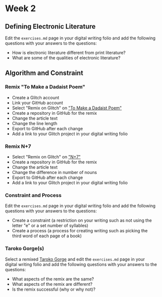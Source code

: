 # Week 2

## Defining Electronic Literature

Edit the `exercises.md` page in your digital writing folio and add the following questions with your answers to the questions:

- How is electronic literature different from print literature?
- What are some of the qualities of electronic literature?

## Algorithm and Constraint

### Remix "To Make a Dadaist Poem"

- Create a Glitch account
- Link your GitHub account
- Select "Remix on Glitch" on ["To Make a Dadaist Poem"](https://to-make-a-dadaist-poem.glitch.me)
- Create a repository in GitHub for the remix
- Change the article text
- Change the line length
- Export to GitHub after each change
- Add a link to your Glitch project in your digital writing folio

### Remix N+7

- Select "Remix on Glitch" on ["N+7"](https://n-plus-7.glitch.me)
- Create a repository in GitHub for the remix
- Change the article text
- Change the difference in number of nouns
- Export to GitHub after each change
- Add a link to your Glitch project in your digital writing folio

### Constraint and Process

Edit the `exercises.md` page in your digital writing folio and add the following questions with your answers to the questions:

- Create a constraint (a restriction on your writing such as not using the letter "e" or a set number of syllables)
- Create a process (a process for creating writing such as picking the third word of each page of a book)

### Taroko Gorge(s)

Select a remixed [Taroko Gorge](https://nickm.com/taroko_gorge/) and edit the `exercises.md` page in your digital writing folio and add the following questions with your answers to the questions:

- What aspects of the remix are the same?
- What aspects of the remix are different?
- Is the remix successful (why or why not)?
